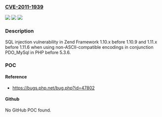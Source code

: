 ### [CVE-2011-1939](https://cve.mitre.org/cgi-bin/cvename.cgi?name=CVE-2011-1939)
![](https://img.shields.io/static/v1?label=Product&message=PHP&color=blue)
![](https://img.shields.io/static/v1?label=Version&message=n%2Fa&color=blue)
![](https://img.shields.io/static/v1?label=Vulnerability&message=potential%20SQL%20injection%20vector%20when%20using%20PDO_MySql%20(ZF2011-02)&color=brighgreen)

### Description

SQL injection vulnerability in Zend Framework 1.10.x before 1.10.9 and 1.11.x before 1.11.6 when using non-ASCII-compatible encodings in conjunction PDO_MySql in PHP before 5.3.6.

### POC

#### Reference
- https://bugs.php.net/bug.php?id=47802

#### Github
No GitHub POC found.

